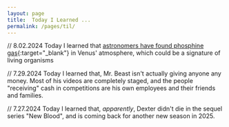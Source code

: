 ```yaml
---
layout: page
title:  Today I Learned ...
permalink: /pages/til/
---
```


// 8.02.2024
Today I learned that [astronomers have found phosphine gas](https://news.mit.edu/2020/life-venus-phosphine-0914){:target="_blank"} in Venus' atmosphere, which could be a signature of living organisms

// 7.29.2024
Today I learned that, Mr. Beast isn't actually giving anyone any money. Most of his videos are completely staged, and the people "receiving" cash in competitions are his own employees and their friends and families.

// 7.27.2024
Today I learned that, *apparently*, Dexter didn't die in the sequel series "New Blood", and is coming back for another new season in 2025.